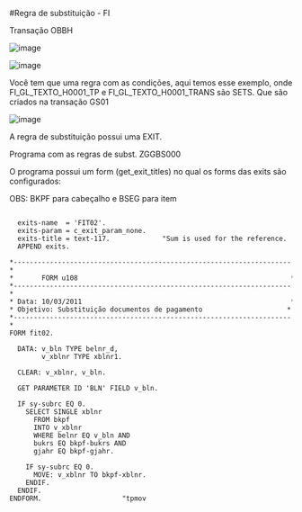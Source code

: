 #Regra de substituição - FI

Transação OBBH

![image](https://github.com/user-attachments/assets/9cf3f3d5-180e-482e-935c-f36bbd10b012)

![image](https://github.com/user-attachments/assets/86d6069d-94ee-4550-83c7-aeb1aba81cf5)

Você tem que uma regra com as condições, aqui temos esse exemplo, onde  FI_GL_TEXTO_H0001_TP e FI_GL_TEXTO_H0001_TRANS são SETS.
Que são criados na transação GS01

![image](https://github.com/user-attachments/assets/46832dc5-6059-455d-b530-20d31a245341)

A regra de substituição possui uma EXIT.

Programa com as regras de subst. ZGGBS000

O programa possui um form (get_exit_titles) no qual os forms das exits são configurados:

OBS: BKPF para cabeçalho e BSEG para item

```abap

  exits-name  = 'FIT02'.
  exits-param = c_exit_param_none.
  exits-title = text-117.             "Sum is used for the reference.
  APPEND exits.

*---------------------------------------------------------------------*
*       FORM u108                                                     *
*---------------------------------------------------------------------*
* Data: 10/03/2011                                                    *
* Objetivo: Substituição documentos de pagamento                     *
*---------------------------------------------------------------------*
FORM fit02.

  DATA: v_bln TYPE belnr_d,
        v_xblnr TYPE xblnr1.

  CLEAR: v_xblnr, v_bln.

  GET PARAMETER ID 'BLN' FIELD v_bln.

  IF sy-subrc EQ 0.
    SELECT SINGLE xblnr
      FROM bkpf
      INTO v_xblnr
      WHERE belnr EQ v_bln AND
      bukrs EQ bkpf-bukrs AND
      gjahr EQ bkpf-gjahr.

    IF sy-subrc EQ 0.
      MOVE: v_xblnr TO bkpf-xblnr.
    ENDIF.
  ENDIF.
ENDFORM.                    "tpmov
```




